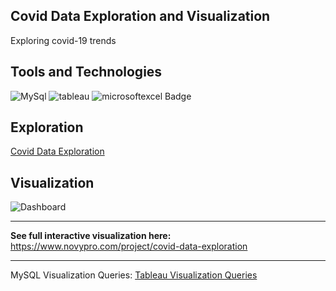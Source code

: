 ## Covid Data Exploration and Visualization

Exploring covid-19 trends

## Tools and Technologies

![MySql](https://img.shields.io/badge/-mysql-4479A1?style=for-the-badge&labelColor=black&logo=mysql&logoColor=4479A1) ![tableau](https://img.shields.io/badge/-tableau-E97627?style=for-the-badge&labelColor=black&logo=tableau&logoColor=E97627) ![microsoftexcel Badge](https://img.shields.io/badge/-excel-217346?style=for-the-badge&labelColor=black&logo=microsoftexcel&logoColor=217346)

## Exploration

[Covid Data Exploration](https://github.com/uedwinc/CovidData-Exploration-and-Visualization/blob/main/Covid%20Data%20Exploration.sql)

## Visualization

![Dashboard](https://github.com/uedwinc/CovidData-Exploration-and-Visualization/blob/main/Tableau%20Visualization%20files/Dashboard.png)

---

**See full interactive visualization here:** https://www.novypro.com/project/covid-data-exploration

---

MySQL Visualization Queries: [Tableau Visualization Queries](https://github.com/uedwinc/CovidData-Exploration-and-Visualization/blob/main/Tableau%20Visualization%20Queries.sql)
